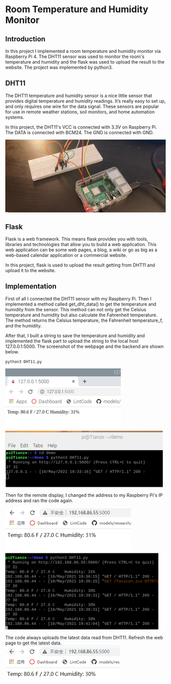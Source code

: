 
# Room Temperature and Humidity Monitor

## Introduction
In this project I implemented a room temperature and humidity monitor via Raspberry Pi 4. The DHT11 sensor was used to monitor the room's temperature and humidity and the flask was used to upload the result to the website. The project was implemented by python3.


## DHT11 
The DHT11 temperature and humidity sensor is a nice little sensor that provides digital temperature and humidity readings. It’s really easy to set up, and only requires one wire for the data signal. These sensors are popular for use in remote weather stations, soil monitors, and home automation systems.

In this project, the DHT11's VCC is connected with 3.3V on Raspberry Pi. The DATA is connected with BCM24. The GND is connected with GND.

![alt text](https://github.com/wastelander47/629IoT/blob/main/Project/connection.jpg)

## Flask
Flask is a web framework. This means flask provides you with tools, libraries and technologies that allow you to build a web application. This web application can be some web pages, a blog, a wiki or go as big as a web-based calendar application or a commercial website.

In this project, flask is used to upload the result getting from DHT11 and upload it to the website.

## Implementation
First of all I connected the DHT11 sensor with my Raspberry Pi. Then I implemented a method called get_dht_data() to get the temperature and humidity from the sensor. This method can not only get the Celsius temperature and humidity but also calculate the Fahrenheit temperature. The method returns the Celsius temperature, the Fahrenheit temperature_f, and the humidity.

After that, I built a string to save the temperature and humidity and implemented the flask part to upload the string to the local host 127.0.0.1:5000. The screenshot of the webpage and the backend are shown below.
```linux
python3 DHT11.py
```

![alt text](https://github.com/wastelander47/629IoT/blob/main/Project/local_url.png)
![alt text](https://github.com/wastelander47/629IoT/blob/main/Project/backend.png)

Then for the remote display, I changed the address to my Raspberry Pi's IP address and ran the code again.

![alt text](https://github.com/wastelander47/629IoT/blob/main/Project/remote_url.png)
![alt text](https://github.com/wastelander47/629IoT/blob/main/Project/backend2.png)

The code always uploads the latest data read from DHT11. Refresh the web page to get the latest data.
![alt text](https://github.com/wastelander47/629IoT/blob/main/Project/remote_url2.png)
